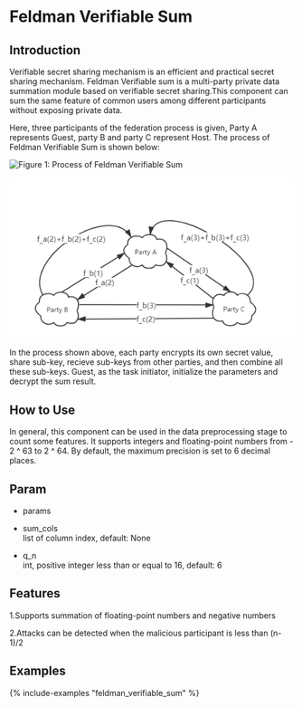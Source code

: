 # Feldman Verifiable Sum

## Introduction

Verifiable secret sharing mechanism is an efficient and practical secret
sharing mechanism. Feldman Verifiable sum is a multi-party private data
summation module based on verifiable secret sharing.This component can
sum the same feature of common users among different participants
without exposing private data.

Here, three participants of the federation process is given, Party A
represents Guest, party B and party C represent Host. The process of
Feldman Verifiable Sum is shown below:

![Figure 1: Process of Feldman Verifiable
Sum](../images/feldman_verifiable_sum.png)

![Figure 2: Process of share sub-key](../images/share_sub-key.png)

In the process shown above, each party encrypts its own secret value,
share sub-key, recieve sub-keys from other parties, and then combine all
these sub-keys. Guest, as the task initiator, initialize the parameters
and decrypt the sum result.

## How to Use

In general, this component can be used in the data preprocessing stage
to count some features. It supports integers and floating-point numbers
from - 2 ^ 63 to 2 ^ 64. By default, the maximum precision is set to 6
decimal places.

## Param

  - params

  - sum\_cols  
    list of column index, default: None

  - q\_n  
    int, positive integer less than or equal to 16, default: 6

## Features

1.Supports summation of floating-point numbers and negative numbers

2.Attacks can be detected when the malicious participant is less than
(n-1)/2

## Examples

{% include-examples "feldman_verifiable_sum" %}